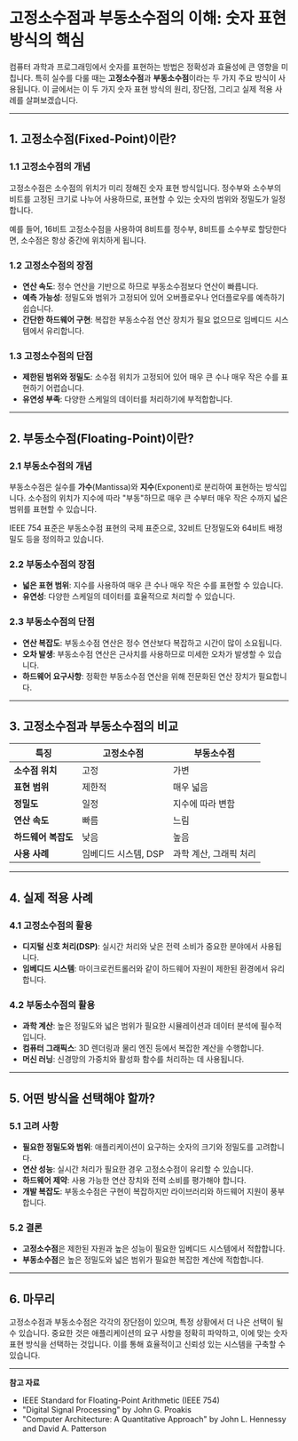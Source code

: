 # 고정소수점과 부동소수점의 이해: 숫자 표현 방식의 핵심

컴퓨터 과학과 프로그래밍에서 숫자를 표현하는 방법은 정확성과 효율성에 큰 영향을 미칩니다. 특히 실수를 다룰 때는 **고정소수점**과 **부동소수점**이라는 두 가지 주요 방식이 사용됩니다. 이 글에서는 이 두 가지 숫자 표현 방식의 원리, 장단점, 그리고 실제 적용 사례를 살펴보겠습니다.

---

## 1. 고정소수점(Fixed-Point)이란?

### 1.1 고정소수점의 개념

고정소수점은 소수점의 위치가 미리 정해진 숫자 표현 방식입니다. 정수부와 소수부의 비트를 고정된 크기로 나누어 사용하므로, 표현할 수 있는 숫자의 범위와 정밀도가 일정합니다.

예를 들어, 16비트 고정소수점을 사용하여 8비트를 정수부, 8비트를 소수부로 할당한다면, 소수점은 항상 중간에 위치하게 됩니다.

### 1.2 고정소수점의 장점

- **연산 속도**: 정수 연산을 기반으로 하므로 부동소수점보다 연산이 빠릅니다.
- **예측 가능성**: 정밀도와 범위가 고정되어 있어 오버플로우나 언더플로우를 예측하기 쉽습니다.
- **간단한 하드웨어 구현**: 복잡한 부동소수점 연산 장치가 필요 없으므로 임베디드 시스템에서 유리합니다.

### 1.3 고정소수점의 단점

- **제한된 범위와 정밀도**: 소수점 위치가 고정되어 있어 매우 큰 수나 매우 작은 수를 표현하기 어렵습니다.
- **유연성 부족**: 다양한 스케일의 데이터를 처리하기에 부적합합니다.

---

## 2. 부동소수점(Floating-Point)이란?

### 2.1 부동소수점의 개념

부동소수점은 실수를 **가수**(Mantissa)와 **지수**(Exponent)로 분리하여 표현하는 방식입니다. 소수점의 위치가 지수에 따라 "부동"하므로 매우 큰 수부터 매우 작은 수까지 넓은 범위를 표현할 수 있습니다.

IEEE 754 표준은 부동소수점 표현의 국제 표준으로, 32비트 단정밀도와 64비트 배정밀도 등을 정의하고 있습니다.

### 2.2 부동소수점의 장점

- **넓은 표현 범위**: 지수를 사용하여 매우 큰 수나 매우 작은 수를 표현할 수 있습니다.
- **유연성**: 다양한 스케일의 데이터를 효율적으로 처리할 수 있습니다.

### 2.3 부동소수점의 단점

- **연산 복잡도**: 부동소수점 연산은 정수 연산보다 복잡하고 시간이 많이 소요됩니다.
- **오차 발생**: 부동소수점 연산은 근사치를 사용하므로 미세한 오차가 발생할 수 있습니다.
- **하드웨어 요구사항**: 정확한 부동소수점 연산을 위해 전문화된 연산 장치가 필요합니다.

---

## 3. 고정소수점과 부동소수점의 비교

| 특징                | 고정소수점           | 부동소수점             |
| ------------------- | -------------------- | ---------------------- |
| **소수점 위치**     | 고정                 | 가변                   |
| **표현 범위**       | 제한적               | 매우 넓음              |
| **정밀도**          | 일정                 | 지수에 따라 변함       |
| **연산 속도**       | 빠름                 | 느림                   |
| **하드웨어 복잡도** | 낮음                 | 높음                   |
| **사용 사례**       | 임베디드 시스템, DSP | 과학 계산, 그래픽 처리 |

---

## 4. 실제 적용 사례

### 4.1 고정소수점의 활용

- **디지털 신호 처리(DSP)**: 실시간 처리와 낮은 전력 소비가 중요한 분야에서 사용됩니다.
- **임베디드 시스템**: 마이크로컨트롤러와 같이 하드웨어 자원이 제한된 환경에서 유리합니다.

### 4.2 부동소수점의 활용

- **과학 계산**: 높은 정밀도와 넓은 범위가 필요한 시뮬레이션과 데이터 분석에 필수적입니다.
- **컴퓨터 그래픽스**: 3D 렌더링과 물리 엔진 등에서 복잡한 계산을 수행합니다.
- **머신 러닝**: 신경망의 가중치와 활성화 함수를 처리하는 데 사용됩니다.

---

## 5. 어떤 방식을 선택해야 할까?

### 5.1 고려 사항

- **필요한 정밀도와 범위**: 애플리케이션이 요구하는 숫자의 크기와 정밀도를 고려합니다.
- **연산 성능**: 실시간 처리가 필요한 경우 고정소수점이 유리할 수 있습니다.
- **하드웨어 제약**: 사용 가능한 연산 장치와 전력 소비를 평가해야 합니다.
- **개발 복잡도**: 부동소수점은 구현이 복잡하지만 라이브러리와 하드웨어 지원이 풍부합니다.

### 5.2 결론

- **고정소수점**은 제한된 자원과 높은 성능이 필요한 임베디드 시스템에서 적합합니다.
- **부동소수점**은 높은 정밀도와 넓은 범위가 필요한 복잡한 계산에 적합합니다.

---

## 6. 마무리

고정소수점과 부동소수점은 각각의 장단점이 있으며, 특정 상황에서 더 나은 선택이 될 수 있습니다. 중요한 것은 애플리케이션의 요구 사항을 정확히 파악하고, 이에 맞는 숫자 표현 방식을 선택하는 것입니다. 이를 통해 효율적이고 신뢰성 있는 시스템을 구축할 수 있습니다.

---

**참고 자료**

- IEEE Standard for Floating-Point Arithmetic (IEEE 754)
- "Digital Signal Processing" by John G. Proakis
- "Computer Architecture: A Quantitative Approach" by John L. Hennessy and David A. Patterson
